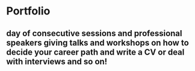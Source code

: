 # Portfolio
## day of consecutive sessions and professional speakers giving talks and workshops on how to decide your career path and write a CV or deal with interviews and so on!


